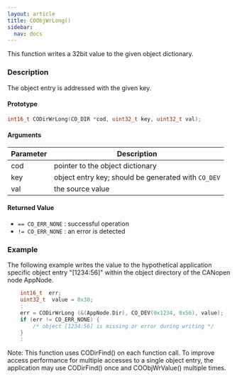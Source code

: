 ```yaml
---
layout: article
title: COObjWrLong()
sidebar:
  nav: docs
---
```


This function writes a 32bit value to the given object dictionary.

<!--more-->

### Description

The object entry is addressed with the given key.

#### Prototype

```c
int16_t CODirWrLong(CO_DIR *cod, uint32_t key, uint32_t val);
```

#### Arguments

| Parameter | Description |
| --- | --- |
| cod | pointer to the object dictionary |
| key | object entry key; should be generated with `CO_DEV` |
| val | the source value |

#### Returned Value

- `== CO_ERR_NONE` : successful operation
- `!= CO_ERR_NONE` : an error is detected

### Example

The following example writes the value to the hypothetical application specific object entry "[1234:56]" within the object directory of the CANopen node AppNode.

```c
    int16_t  err;
    uint32_t  value = 0x30;
    :
    err = CODirWrLong (&(AppNode.Dir), CO_DEV(0x1234, 0x56), value);
    if (err != CO_ERR_NONE) {
        /* object [1234:56] is missing or error during writing */
    }
    :

```

Note: This function uses CODirFind() on each function call. To improve access performance for multiple accesses to a single object entry, the application may use CODirFind() once and COObjWrValue() multiple times.
